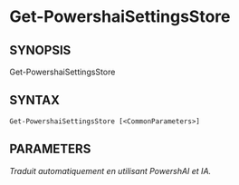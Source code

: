 ﻿---
external help file: powershai-help.xml
schema: 2.0.0
powershai: true
---

# Get-PowershaiSettingsStore

## SYNOPSIS <!--!= @#Synop !-->

Get-PowershaiSettingsStore 


## SYNTAX <!--!= @#Syntax !-->

```
Get-PowershaiSettingsStore [<CommonParameters>]
```

## PARAMETERS <!--!= @#Params !-->


<!--PowershaiAiDocBlockStart-->
_Traduit automatiquement en utilisant PowershAI et IA._
<!--PowershaiAiDocBlockEnd-->
